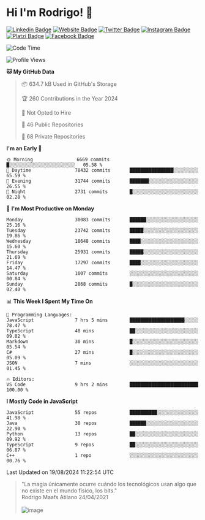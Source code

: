 # Hi I'm Rodrigo! 👋
[![Linkedin Badge](https://img.shields.io/badge/-rmaafs-blue?style=flat&logo=Linkedin&logoColor=white&link=https://www.linkedin.com/in/rmaafs/)](https://www.linkedin.com/in/rmaafs/)
[![Website Badge](https://img.shields.io/badge/-rmaafs.com-0a192f?style=flat&logo=Google-Chrome&logoColor=white&link=https://rmaafs.com)](https://rmaafs.com)
[![Twitter Badge](https://img.shields.io/badge/-@royendero-1ca0f1?style=flat&labelColor=1ca0f1&logo=twitter&logoColor=white&link=https://twitter.com/royendero)](https://twitter.com/royendero)
[![Instagram Badge](https://img.shields.io/badge/-@rmaafs-purple?style=flat&logo=instagram&logoColor=white&link=https://instagram.com/rmaafs/)](https://instagram.com/rmaafs)
[![Platzi Badge](https://img.shields.io/badge/-rmaafs-203845?style=flat&logo=Platzi&logoColor=98CA3F&link=https://platzi.com/p/rmaafs/)](https://platzi.com/p/rmaafs/)
[![Facebook Badge](https://img.shields.io/badge/-rmaafs-046CE4?style=flat&logo=Facebook&logoColor=white&link=https://www.facebook.com/rmaafs/)](https://www.facebook.com/rmaafs/)

<!--START_SECTION:waka-->
![Code Time](http://img.shields.io/badge/Code%20Time-2%2C994%20hrs%2048%20mins-blue)

![Profile Views](http://img.shields.io/badge/Profile%20Views-2-blue)

**🐱 My GitHub Data** 

> 📦 634.7 kB Used in GitHub's Storage 
 > 
> 🏆 260 Contributions in the Year 2024
 > 
> 🚫 Not Opted to Hire
 > 
> 📜 46 Public Repositories 
 > 
> 🔑 68 Private Repositories 
 > 
**I'm an Early 🐤** 

```text
🌞 Morning                6669 commits        █░░░░░░░░░░░░░░░░░░░░░░░░   05.58 % 
🌆 Daytime                78432 commits       ████████████████░░░░░░░░░   65.59 % 
🌃 Evening                31744 commits       ███████░░░░░░░░░░░░░░░░░░   26.55 % 
🌙 Night                  2731 commits        █░░░░░░░░░░░░░░░░░░░░░░░░   02.28 % 
```
📅 **I'm Most Productive on Monday** 

```text
Monday                   30083 commits       ██████░░░░░░░░░░░░░░░░░░░   25.16 % 
Tuesday                  23742 commits       █████░░░░░░░░░░░░░░░░░░░░   19.86 % 
Wednesday                18648 commits       ████░░░░░░░░░░░░░░░░░░░░░   15.60 % 
Thursday                 25931 commits       █████░░░░░░░░░░░░░░░░░░░░   21.69 % 
Friday                   17297 commits       ████░░░░░░░░░░░░░░░░░░░░░   14.47 % 
Saturday                 1007 commits        ░░░░░░░░░░░░░░░░░░░░░░░░░   00.84 % 
Sunday                   2868 commits        █░░░░░░░░░░░░░░░░░░░░░░░░   02.40 % 
```


📊 **This Week I Spent My Time On** 

```text
💬 Programming Languages: 
JavaScript               7 hrs 5 mins        ████████████████████░░░░░   78.47 % 
TypeScript               48 mins             ██░░░░░░░░░░░░░░░░░░░░░░░   09.02 % 
Markdown                 30 mins             █░░░░░░░░░░░░░░░░░░░░░░░░   05.54 % 
C#                       27 mins             █░░░░░░░░░░░░░░░░░░░░░░░░   05.09 % 
JSON                     7 mins              ░░░░░░░░░░░░░░░░░░░░░░░░░   01.45 % 

🔥 Editors: 
VS Code                  9 hrs 2 mins        █████████████████████████   100.00 % 
```

**I Mostly Code in JavaScript** 

```text
JavaScript               55 repos            ██████████░░░░░░░░░░░░░░░   41.98 % 
Java                     30 repos            ██████░░░░░░░░░░░░░░░░░░░   22.90 % 
Python                   13 repos            ██░░░░░░░░░░░░░░░░░░░░░░░   09.92 % 
TypeScript               9 repos             ██░░░░░░░░░░░░░░░░░░░░░░░   06.87 % 
C++                      1 repo              ░░░░░░░░░░░░░░░░░░░░░░░░░   00.76 % 
```




 Last Updated on 19/08/2024 11:22:54 UTC
<!--END_SECTION:waka-->

> "La magia únicamente ocurre cuándo los tecnológicos usan algo que no existe en el mundo físico, los bits."<br>
>  Rodrigo Maafs Atilano 24/04/2021
<br><br>
![image](https://user-images.githubusercontent.com/47652130/116024039-ff6eb680-a612-11eb-8b42-290c8922697e.png)
